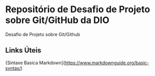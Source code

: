 # Repositório de Desafio de Projeto sobre Git/GitHub da DIO
Desafio de Projeto sobre Git/Github

## Links Úteis
{Sintaxe Basica Markdown](https://www.markdownguide.org/basic-syntax/)
